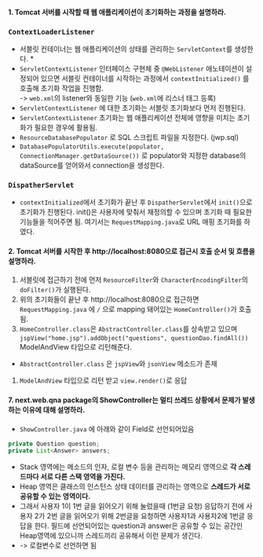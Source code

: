 #### 1. Tomcat 서버를 시작할 때 웹 애플리케이션이 초기화하는 과정을 설명하라.
### `ContextLoaderListener`
  - 서블릿 컨테이너는 웹 애플리케이션의 상태를 관리하는 `ServletContext`를 생성한다. *
  - `ServletContextListener` 인터페이스 구현체 중 `@WebListener` 애노테이션이 설정되어 있으면 서블릿 컨테이너를 시작하는 과정에서 `contextInitialized()` 를 호출해 초기화 작업을 진행함.   
  -> `web.xml`의 listener와 동일한 기능 (`web.xml`에 리스너 태그 등록)
  - `ServletContextListener` 에 대한 초기화는 서블릿 초기화보다 먼저 진행된다.
  - `ServletContextListener` 초기화는 웹 애플리케이션 전체에 영향을 미치는 초기화가 필요한 경우에 활용됨.
  - `ResourceDatabasePopulator` 로 SQL 스크립트 파일을 지정한다. (jwp.sql)
  - `DatabasePopulatorUtils.execute(populator, ConnectionManager.getDataSource())` 로 populator와 지정한 database의 dataSource를 얻어와서 connection을 생성한다.
   
 ### `DispatherServlet`
  - `contextInitialized`에서 초기화가 끝난 후 `DispatherServlet`에서 `init()`으로 초기화가 진행된다. init()은 사용자에 맞춰서 재정의할 수 있으며 초기화 때 필요한 기능들을 적어주면 됨. 여기서는 `RequestMapping.java`로 URL 매핑 초기화를 하였다. 
 
#### 2. Tomcat 서버를 시작한 후 http://localhost:8080으로 접근시 호출 순서 및 흐름을 설명하라.
1. 서블릿에 접근하기 전에 먼저 `ResourceFilter`와 `CharacterEncodingFilter`의 `doFilter()`가 실행된다.
1. 위의 초기화들이 끝난 후 http://localhost:8080으로 접근하면 `RequestMapping.java` 에 `/` 으로 mapping 돼어있는 `HomeController()`가 호출됨.
1. `HomeController.class`은 `AbstractController.class`를 상속받고 있으며 `jspView("home.jsp").addObject("questions", questionDao.findAll())` ModelAndView 타입으로 리턴해준다. 
  - `AbstractController.class` 은 `jspView`와 `jsonView` 메소드가 존재 
1. `ModelAndView` 타입으로 리턴 받고 `view.render()`로 응답
   

#### 7. next.web.qna package의 ShowController는 멀티 쓰레드 상황에서 문제가 발생하는 이유에 대해 설명하라.
- `ShowController.java` 에 아래와 같이 Field로 선언되어있음 
```java
private Question question;
private List<Answer> answers;
```
- Stack 영역에는 메소드의 인자, 로컬 변수 등을 관리하는 메모리 영역으로 **각 스레드마다 서로 다른 스택 영역을 가진다.**
- Heap 영역은 클래스의 인스턴스 상태 데이터를 관리하는 영역으로 **스레드가 서로 공유할 수 있는 영역이다.**
- 그래서 사용자 1이 1번 글을 읽어오기 위해 눌렀을때 (1번글 요청) 응답하기 전에 사용자 2가 2번 글을 읽어오기 위해 2번글을 요청하면 사용자1과 사용자2에 1번글 응답을 한다. 필드에 선언되어있는 question과 answer은 공유할 수 있는 공간인 Heap영역에 있으니까 스레드끼리 공유해서 이런 문제가 생긴다.
- -> 로컬변수로 선언하면 됨 

